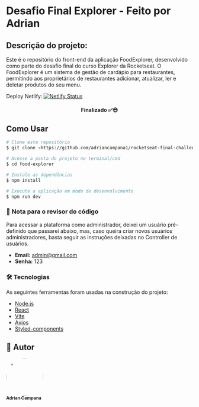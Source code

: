 # Desafio Final Explorer - Feito por Adrian

## Descrição do projeto:

<p align="start">Este é o repositório do front-end da aplicação FoodExplorer, desenvolvido como parte do desafio final do curso Explorer da Rocketseat. O FoodExplorer é um sistema de gestão de cardápio para restaurantes, permitindo aos proprietários de restaurantes adicionar, atualizar, ler e deletar produtos do seu menu.</p>

Deploy Netlify: [![Netlify Status](https://api.netlify.com/api/v1/badges/74f80755-61f5-495b-8a99-b822d1f3da38/deploy-status)](https://app.netlify.com/sites/final-challenge-rocketseat/deploys)

<h4 align="center">Finalizado ✅😎</h4>

## Como Usar

```bash
# Clone este repositório
$ git clone <https://github.com/adriancampana1/rocketseat-final-challenge-backend.git>

# Acesse a pasta do projeto no terminal/cmd
$ cd food-explorer

# Instale as dependências
$ npm install

# Execute a aplicação em modo de desenvolvimento
$ npm run dev

```

### 📰 **Nota para o revisor do código**

<p align="start">Para acessar a plataforma como administrador, deixei um usuário pré-definido que passarei abaixo, mas, caso queira criar novos usuários administradores, basta seguir as instruções deixadas no Controller de usuários.</p>

-   **Email:** admin@gmail.com
-   **Senha:** 123

### 🛠 Tecnologias

As seguintes ferramentas foram usadas na construção do projeto:

-   [Node.js](https://nodejs.org/en/)
-   [React](https://pt-br.react.dev)
-   [Vite](https://vitejs.dev)
-   [Axios](https://axios-http.com/docs/intro)
-   [Styled-components](https://styled-components.com/docs)

## 🦸 Autor

<a href="https://blog.rocketseat.com.br/author/thiago/">
 <img style="border-radius: 50%;" src="https://avatars.githubusercontent.com/u/97624528?v=4" width="100px;" alt=""/>
 <br />
 <sub><b>Adrian Campana</b></sub></a> 
 <br />
